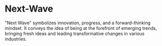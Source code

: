 # Next-Wave
"Next Wave" symbolizes innovation, progress, and a forward-thinking mindset. It conveys the idea of being at the forefront of emerging trends, bringing fresh ideas and leading transformative changes in various industries.
